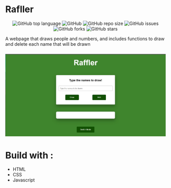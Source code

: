 # Rafller

<div align="center">

![GitHub top language](https://img.shields.io/github/languages/top/KaiqueMCR/Rafller?color=%23F0DB4F)
![GitHub](https://img.shields.io/github/license/KaiqueMCR/Rafller)
![GitHub repo size](https://img.shields.io/github/repo-size/KaiqueMCR/Rafller)
![GitHub issues](https://img.shields.io/github/issues/KaiqueMCR/Rafller)
![GitHub forks](https://img.shields.io/github/forks/KaiqueMCR/Rafller)
![GitHub stars](https://img.shields.io/github/stars/KaiqueMCR/Rafller)

</div>

A webpage that draws people and numbers, and includes functions to draw and delete each name that will be drawn

<h3 align="center">
        <img src="./.github/screenshot.jpg" />
    </h3>

# Build with :

- HTML
- CSS
- Javascript
